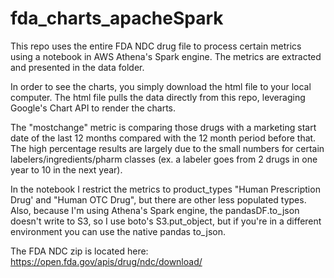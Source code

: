 # fda_charts_apacheSpark

This repo uses the entire FDA NDC drug file to process certain metrics using a notebook in AWS Athena's Spark engine.  The metrics are extracted and presented in the data folder.  

In order to see the charts, you simply download the html file to your local computer.  The html file pulls the data directly from this repo, leveraging Google's Chart API to render the charts.

The "mostchange" metric is comparing those drugs with a marketing start date of the last 12 months compared with the 12 month period before that. The high percentage results are largely due to the small numbers for certain labelers/ingredients/pharm classes (ex. a labeler goes from 2 drugs in one year to 10 in the next year).   

In the notebook I restrict the metrics to product_types "Human Prescription Drug' and "Human OTC Drug", but there are other less populated types.  Also, because I'm using Athena's Spark engine, the pandasDF.to_json doesn't write to S3, so I use boto's S3.put_object, but if you're in a different environment you can use the native pandas to_json.

The FDA NDC zip is located here: https://open.fda.gov/apis/drug/ndc/download/
